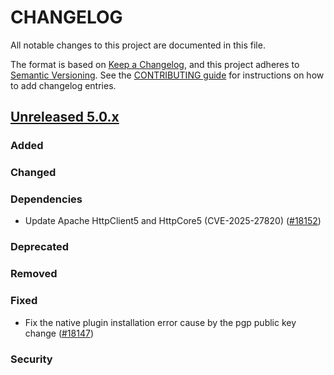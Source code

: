 # CHANGELOG
All notable changes to this project are documented in this file.

The format is based on [Keep a Changelog](https://keepachangelog.com/en/1.0.0/), and this project adheres to [Semantic Versioning](https://semver.org/spec/v2.0.0.html). See the [CONTRIBUTING guide](./CONTRIBUTING.md#Changelog) for instructions on how to add changelog entries.

## [Unreleased 5.0.x]
### Added

### Changed

### Dependencies
- Update Apache HttpClient5 and HttpCore5 (CVE-2025-27820) ([#18152](https://github.com/opensearch-project/OpenSearch/pull/18152))

### Deprecated

### Removed

### Fixed
- Fix the native plugin installation error cause by the pgp public key change ([#18147](https://github.com/opensearch-project/OpenSearch/pull/18147))

### Security

[Unreleased 5.0.x]: https://github.com/wazuh/wazuh-indexer/compare/4.12.0...master
